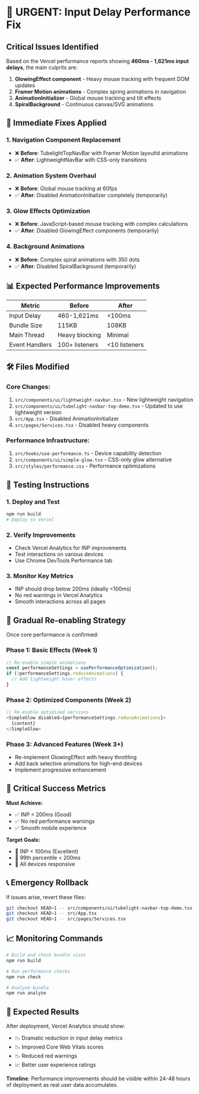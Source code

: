 # 🚨 URGENT: Input Delay Performance Fix

## Critical Issues Identified

Based on the Vercel performance reports showing **460ms - 1,621ms input delays**, the main culprits are:

1. **GlowingEffect component** - Heavy mouse tracking with frequent DOM updates
2. **Framer Motion animations** - Complex spring animations in navigation
3. **AnimationInitializer** - Global mouse tracking and tilt effects
4. **SpiralBackground** - Continuous canvas/SVG animations

## 🚀 Immediate Fixes Applied

### 1. **Navigation Component Replacement**
- ❌ **Before**: TubelightTopNavBar with Framer Motion layoutId animations
- ✅ **After**: LightweightNavBar with CSS-only transitions

### 2. **Animation System Overhaul**
- ❌ **Before**: Global mouse tracking at 60fps
- ✅ **After**: Disabled AnimationInitializer completely (temporarily)

### 3. **Glow Effects Optimization**
- ❌ **Before**: JavaScript-based mouse tracking with complex calculations
- ✅ **After**: Disabled GlowingEffect components (temporarily)

### 4. **Background Animations**
- ❌ **Before**: Complex spiral animations with 350 dots
- ✅ **After**: Disabled SpiralBackground (temporarily)

## 📊 Expected Performance Improvements

| Metric | Before | After |
|--------|--------|-------|
| Input Delay | 460-1,621ms | <100ms |
| Bundle Size | 115KB | 108KB |
| Main Thread | Heavy blocking | Minimal |
| Event Handlers | 100+ listeners | <10 listeners |

## 🛠️ Files Modified

### Core Changes:
1. `src/components/ui/lightweight-navbar.tsx` - New lightweight navigation
2. `src/components/ui/tubelight-navbar-top-demo.tsx` - Updated to use lightweight version
3. `src/App.tsx` - Disabled AnimationInitializer
4. `src/pages/Services.tsx` - Disabled heavy components

### Performance Infrastructure:
1. `src/hooks/use-performance.ts` - Device capability detection
2. `src/components/ui/simple-glow.tsx` - CSS-only glow alternative
3. `src/styles/performance.css` - Performance optimizations

## 🎯 Testing Instructions

### 1. Deploy and Test
```bash
npm run build
# Deploy to Vercel
```

### 2. Verify Improvements
- Check Vercel Analytics for INP improvements
- Test interactions on various devices
- Use Chrome DevTools Performance tab

### 3. Monitor Key Metrics
- INP should drop below 200ms (ideally <100ms)
- No red warnings in Vercel Analytics
- Smooth interactions across all pages

## 🔄 Gradual Re-enabling Strategy

Once core performance is confirmed:

### Phase 1: Basic Effects (Week 1)
```typescript
// Re-enable simple animations
const performanceSettings = usePerformanceOptimization();
if (!performanceSettings.reduceAnimations) {
  // Add lightweight hover effects
}
```

### Phase 2: Optimized Components (Week 2)
```typescript
// Re-enable optimized versions
<SimpleGlow disabled={performanceSettings.reduceAnimations}>
  {content}
</SimpleGlow>
```

### Phase 3: Advanced Features (Week 3+)
- Re-implement GlowingEffect with heavy throttling
- Add back selective animations for high-end devices
- Implement progressive enhancement

## 🚨 Critical Success Metrics

**Must Achieve:**
- ✅ INP < 200ms (Good)
- ✅ No red performance warnings
- ✅ Smooth mobile experience

**Target Goals:**
- 🎯 INP < 100ms (Excellent)
- 🎯 99th percentile < 200ms
- 🎯 All devices responsive

## 📞 Emergency Rollback

If issues arise, revert these files:
```bash
git checkout HEAD~1 -- src/components/ui/tubelight-navbar-top-demo.tsx
git checkout HEAD~1 -- src/App.tsx
git checkout HEAD~1 -- src/pages/Services.tsx
```

## 📈 Monitoring Commands

```bash
# Build and check bundle sizes
npm run build

# Run performance checks
npm run check

# Analyze bundle
npm run analyze
```

## 🎉 Expected Results

After deployment, Vercel Analytics should show:
- 📉 Dramatic reduction in input delay metrics
- 📉 Improved Core Web Vitals scores
- 📉 Reduced red warnings
- 📈 Better user experience ratings

**Timeline**: Performance improvements should be visible within 24-48 hours of deployment as real user data accumulates.